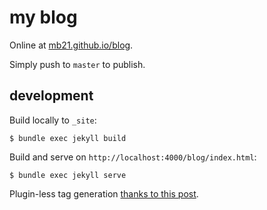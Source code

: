 # my blog

Online at [mb21.github.io/blog](http://mb21.github.io/blog/).

Simply push to `master` to publish.


## development

Build locally to `_site`:

    $ bundle exec jekyll build

Build and serve on `http://localhost:4000/blog/index.html`:

    $ bundle exec jekyll serve

Plugin-less tag generation [thanks to this post](http://longqian.me/2017/02/09/github-jekyll-tag/).
